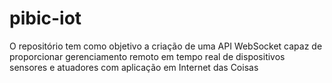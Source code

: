 # pibic-iot
O repositório tem como objetivo a criação de uma API WebSocket capaz de proporcionar gerenciamento remoto em tempo real de dispositivos sensores e atuadores com aplicação em Internet das Coisas

